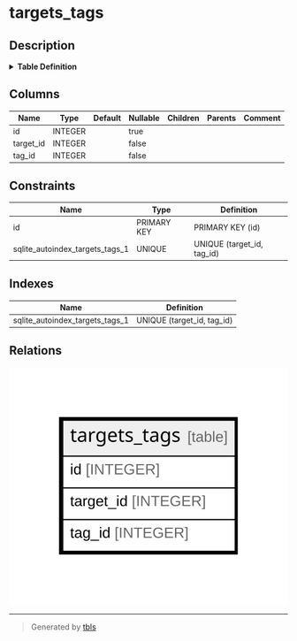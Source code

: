 # targets_tags

## Description

<details>
<summary><strong>Table Definition</strong></summary>

```sql
CREATE TABLE targets_tags (
  id INTEGER PRIMARY KEY AUTOINCREMENT,
  target_id INTEGER NOT NULL,
  tag_id INTEGER NOT NULL,
  UNIQUE(target_id, tag_id)
)
```

</details>

## Columns

| Name      | Type    | Default | Nullable | Children | Parents | Comment |
| --------- | ------- | ------- | -------- | -------- | ------- | ------- |
| id        | INTEGER |         | true     |          |         |         |
| target_id | INTEGER |         | false    |          |         |         |
| tag_id    | INTEGER |         | false    |          |         |         |

## Constraints

| Name                            | Type        | Definition                 |
| ------------------------------- | ----------- | -------------------------- |
| id                              | PRIMARY KEY | PRIMARY KEY (id)           |
| sqlite_autoindex_targets_tags_1 | UNIQUE      | UNIQUE (target_id, tag_id) |

## Indexes

| Name                            | Definition                 |
| ------------------------------- | -------------------------- |
| sqlite_autoindex_targets_tags_1 | UNIQUE (target_id, tag_id) |

## Relations

![er](targets_tags.svg)

---

> Generated by [tbls](https://github.com/k1LoW/tbls)
